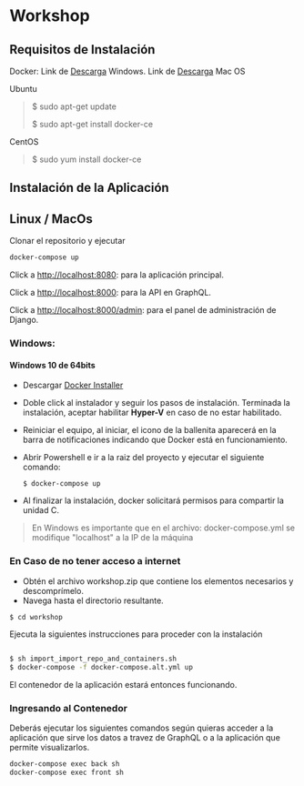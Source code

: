# Workshop

## Requisitos de Instalación

Docker: 
Link de [Descarga](https://docs.docker.com/docker-for-windows/install/) Windows.
Link de [Descarga](https://download.docker.com/mac/stable/Docker.dmg) Mac OS

Ubuntu
> $ sudo apt-get update
> 
> $ sudo apt-get install docker-ce

CentOS
> $ sudo yum install docker-ce


## Instalación de la Aplicación

## Linux / MacOs

Clonar el repositorio y ejecutar

```bash
docker-compose up
```

Click a <http://localhost:8080>: para la aplicación principal.  

Click a <http://localhost:8000>: para la API en GraphQL.  

Click a <http://localhost:8000/admin>: para el panel de administración de Django.

### Windows:

#### Windows 10 de 64bits
* Descargar [Docker Installer]( https://store.docker.com/editions/community/docker-ce-desktop-windows )
* Doble click al instalador y seguir los pasos de instalación. Terminada la instalación, aceptar habilitar **Hyper-V** en caso de no estar habilitado.
* Reiniciar el equipo, al iniciar, el icono de la ballenita aparecerá en la barra de notificaciones indicando que Docker está en funcionamiento.
* Abrir Powershell e ir a la raiz del proyecto y ejecutar el siguiente comando:

	 ```$ docker-compose up```
* Al finalizar la instalación, docker solicitará permisos para compartir la unidad C.

> En Windows es importante que en el archivo: docker-compose.yml se modifique "localhost" a la IP de la máquina

### En Caso de no tener acceso a internet

- Obtén el archivo workshop.zip que contiene los elementos necesarios y descomprímelo.
- Navega hasta el directorio resultante.

``` bash 
$ cd workshop
```

Ejecuta la siguientes instrucciones para proceder con la instalación

```bash

$ sh import_import_repo_and_containers.sh
$ docker-compose -f docker-compose.alt.yml up
```
El contenedor de la aplicación estará entonces funcionando.

### Ingresando al Contenedor

Deberás ejecutar los siguientes comandos según quieras acceder a la aplicación que sirve los datos a travez de GraphQL o a la aplicación que permite visualizarlos.

```bash
docker-compose exec back sh
docker-compose exec front sh
```
